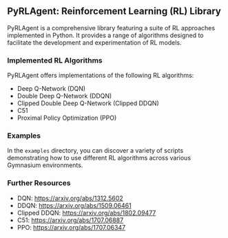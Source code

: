 ## PyRLAgent: Reinforcement Learning (RL) Library
PyRLAgent is a comprehensive library featuring a suite of RL approaches implemented in Python. 
It provides a range of algorithms designed to facilitate the development and experimentation of RL models.


### Implemented RL Algorithms
PyRLAgent offers implementations of the following RL algorithms:
- Deep Q-Network (DQN)
- Double Deep Q-Network (DDQN)
- Clipped Double Deep Q-Network (Clipped DDQN)
- C51
- Proximal Policy Optimization (PPO)

### Examples
In the `examples` directory, you can discover a variety of scripts demonstrating how to use different RL algorithms
across various Gymnasium environments.

### Further Resources
- DQN: https://arxiv.org/abs/1312.5602
- DDQN: https://arxiv.org/abs/1509.06461
- Clipped DDQN: https://arxiv.org/abs/1802.09477
- C51: https://arxiv.org/abs/1707.06887
- PPO: https://arxiv.org/abs/1707.06347
